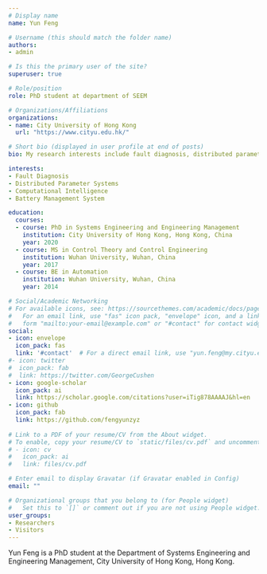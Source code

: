 ```yaml
---
# Display name
name: Yun Feng

# Username (this should match the folder name)
authors:
- admin

# Is this the primary user of the site?
superuser: true

# Role/position
role: PhD student at department of SEEM

# Organizations/Affiliations
organizations:
- name: City University of Hong Kong
  url: "https://www.cityu.edu.hk/"

# Short bio (displayed in user profile at end of posts)
bio: My research interests include fault diagnosis, distributed parameter systems and computational intelligence.

interests:
- Fault Diagnosis
- Distributed Parameter Systems
- Computational Intelligence
- Battery Management System

education:
  courses:
  - course: PhD in Systems Engineering and Engineering Management
    institution: City University of Hong Kong, Hong Kong, China
    year: 2020
  - course: MS in Control Theory and Control Engineering
    institution: Wuhan University, Wuhan, China
    year: 2017
  - course: BE in Automation
    institution: Wuhan University, Wuhan, China
    year: 2014

# Social/Academic Networking
# For available icons, see: https://sourcethemes.com/academic/docs/page-builder/#icons
#   For an email link, use "fas" icon pack, "envelope" icon, and a link in the
#   form "mailto:your-email@example.com" or "#contact" for contact widget.
social:
- icon: envelope
  icon_pack: fas
  link: '#contact'  # For a direct email link, use "yun.feng@my.cityu.edu.hk".
#- icon: twitter
#  icon_pack: fab
#  link: https://twitter.com/GeorgeCushen
- icon: google-scholar
  icon_pack: ai
  link: https://scholar.google.com/citations?user=iTig878AAAAJ&hl=en
- icon: github
  icon_pack: fab
  link: https://github.com/fengyunzyz
  
# Link to a PDF of your resume/CV from the About widget.
# To enable, copy your resume/CV to `static/files/cv.pdf` and uncomment the lines below.
# - icon: cv
#   icon_pack: ai
#   link: files/cv.pdf

# Enter email to display Gravatar (if Gravatar enabled in Config)
email: ""

# Organizational groups that you belong to (for People widget)
#   Set this to `[]` or comment out if you are not using People widget.
user_groups:
- Researchers
- Visitors
---
```

Yun Feng is a PhD student at the Department of Systems Engineering and Engineering Management, City University of Hong Kong, Hong Kong. 

